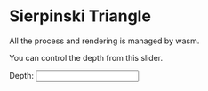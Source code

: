 # Sierpinski Triangle

All the process and rendering is managed by wasm.

You can control the depth from this slider. 

<label for="number">
Depth: 
<input type="text" id="number" name="example_name" value="" />
</label>

<canvas style="margin: 1rem auto;display:block;" id="canvas"  height="600" width="600"/>



<link rel="stylesheet" href="../scripts/rangeslider.css" />
<script src="../scripts/rangeslider.min.js"></script>
 <script type="text/javascript">
    const load = async() => {
        let wasm = await import("../wasm/sierpinski/index.js");
        wasm.default();
        ionRangeSlider('#number', {
            min: 1,
            max: 10,
            grid: true,
            grid_num: 5,
            step: 1,
        });
        const selectElement = document.getElementById('number');
        selectElement.addEventListener('change', (event) => {
            wasm.update(event.target.value);
        });
    };
    load();
</script> 